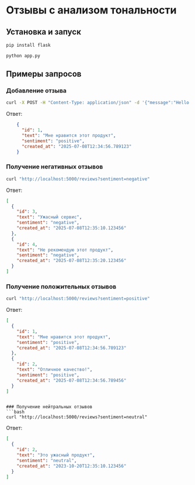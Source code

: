 # Отзывы с анализом тональности

## Установка и запуск

```bash
pip install flask
```
```bash
python app.py
```
## Примеры запросов

### Добавление отзыва

```bash
curl -X POST -H "Content-Type: application/json" -d '{"message":"Hello World"}' http://localhost:5000/reviews
```

Ответ:

```json
    {
      "id": 1,
      "text": "Мне нравится этот продукт",
      "sentiment": "positive",
      "created_at": "2025-07-08T12:34:56.789123"
    }
```

### Получение негативных отзывов

```bash
curl "http://localhost:5000/reviews?sentiment=negative"
```

Ответ:

```json
[
  {
    "id": 3,
    "text": "Ужасный сервис",
    "sentiment": "negative",
    "created_at": "2025-07-08T12:35:10.123456"
  },
  {
    "id": 4,
    "text": "Не рекомендую этот продукт",
    "sentiment": "negative",
    "created_at": "2025-07-08T12:35:20.123456"
  }
]
```

### Получение положительных отзывов

```bash
curl "http://localhost:5000/reviews?sentiment=positive"
```

Ответ:

```json
[
  {
    "id": 1,
    "text": "Мне нравится этот продукт",
    "sentiment": "positive",
    "created_at": "2025-07-08T12:34:56.789123"
  },
  {
    "id": 2,
    "text": "Отличное качество!",
    "sentiment": "positive",
    "created_at": "2025-07-08T12:34:56.789456"
  }
]
```

```

### Получение нейтральных отзывов
```bash
curl "http://localhost:5000/reviews?sentiment=neutral"
```

Ответ:

```json
[
  {
    "id": 2,
    "text": "Это ужасный продукт",
    "sentiment": "neutral",
    "created_at": "2023-10-20T12:35:10.123456"
  }
]
```